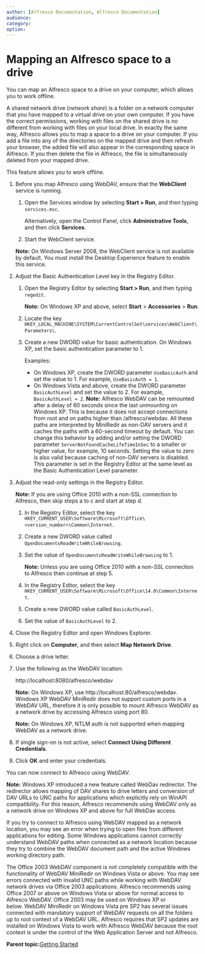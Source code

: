 ```yaml
---
author: [Alfresco Documentation, Alfresco Documentation]
audience: 
category: 
option: 
---
```


# Mapping an Alfresco space to a drive

You can map an Alfresco space to a drive on your computer, which allows you to work offline.

A shared network drive \(*network share*\) is a folder on a network computer that you have mapped to a virtual drive on your own computer. If you have the correct permissions, working with files on the shared drive is no different from working with files on your local drive. In exactly the same way, Alfresco allows you to map a space to a drive on your computer. If you add a file into any of the directories on the mapped drive and then refresh your browser, the added file will also appear in the corresponding space in Alfresco. If you then delete the file in Alfresco, the file is simultaneously deleted from your mapped drive.

This feature allows you to work offline.

1.  Before you map Alfresco using WebDAV, ensure that the **WebClient** service is running.

    1.  Open the Services window by selecting **Start \> Run**, and then typing `services.msc`.

        Alternatively, open the Control Panel, click **Administrative Tools**, and then click **Services**.

    2.  Start the WebClient service.

    **Note:** On Windows Server 2008, the WebClient service is not available by default. You must install the Desktop Experience feature to enable this service.

2.  Adjust the Basic Authentication Level key in the Registry Editor.

    1.  Open the Registry Editor by selecting **Start \> Run**, and then typing `regedit`.

        **Note:** On Windows XP and above, select **Start** \> **Accessories** \> **Run**.

    2.  Locate the key `HKEY_LOCAL_MACHINE\SYSTEM\CurrentControlSet\services\WebClient\Parameters\`.

    3.  Create a new DWORD value for basic authentication. On Windows XP, set the basic authentication parameter to 1.

        Examples:

        -   On Windows XP, create the DWORD parameter `UseBasicAuth` and set the value to 1. For example, `UseBasicAuth = 1`.
        -   On Windows Vista and above, create the DWORD parameter `BasicAuthLevel` and set the value to 2. For example, `BasicAuthLevel = 2`.
        **Note:** Alfresco WebDAV can be remounted after a delay of 60 seconds since the last unmounting on Windows XP. This is because it does not accept connections from root and on paths higher than /alfresco/webdav. All these paths are interpreted by MiniRedir as non-DAV servers and it caches the paths with a 60-second timeout by default. You can change this behavior by adding and/or setting the DWORD parameter `ServerNotFoundCacheLifeTimeInSec` to a smaller or higher value, for example, 10 seconds. Setting the value to zero is also valid because caching of non-DAV servers is disabled. This parameter is set in the Registry Editor at the same level as the Basic Authentication Level parameter.

3.  Adjust the read-only settings in the Registry Editor.

    **Note:** If you are using Office 2010 with a non-SSL connection to Alfresco, then skip steps a to c and start at step d.

    1.  In the Registry Editor, select the key `HKEY_CURRENT_USER\Software\Microsoft\Office\<version_number>\Common\Internet`.

    2.  Create a new DWORD value called `OpenDocumentsReadWriteWhileBrowsing`.

    3.  Set the value of `OpenDocumentsReadWriteWhileBrowsing` to 1.

        **Note:** Unless you are using Office 2010 with a non-SSL connection to Alfresco then continue at step 5.

    4.  In the Registry Editor, select the key `HKEY_CURRENT_USER\Software\Microsoft\Office\14.0\Common\Internet`.

    5.  Create a new DWORD value called `BasicAuthLevel`.

    6.  Set the value of `BasicAuthLevel` to 2.

4.  Close the Registry Editor and open Windows Explorer.

5.  Right click on **Computer**, and then select **Map Network Drive**.

6.  Choose a drive letter.

7.  Use the following as the WebDAV location:

    http://localhost:8080/alfresco/webdav

    **Note:** On Windows XP, use http://localhost:80/alfresco/webdav. Windows XP WebDAV MiniRedir does not support custom ports in a WebDAV URL, therefore it is only possible to mount Alfresco WebDAV as a network drive by accessing Alfresco using port 80.

    **Note:** On Windows XP, NTLM auth is not supported when mapping WebDAV as a network drive.

8.  If single sign-on is not active, select **Connect Using Different Credentials**.

9.  Click **OK** and enter your credentials.


You can now connect to Alfresco using WebDAV.

**Note:** Windows XP introduced a new feature called WebDav redirector. The redirector allows mapping of DAV shares to drive letters and conversion of DAV URLs to UNC paths for applications which explicitly rely on WinAPI compatibility. For this reason, Alfresco recommends using WebDAV only as a network drive on Windows XP and above for full WebDav access.

If you try to connect to Alfresco using WebDAV mapped as a network location, you may see an error when trying to open files from different applications for editing. Some Windows applications cannot correctly understand WebDAV paths when connected as a network location because they try to combine the WebDAV document path and the active Windows working directory path.

The Office 2003 WebDAV component is not completely compatible with the functionality of WebDAV MiniRedir on Windows Vista or above. You may see errors connected with invalid UNC paths while working with WebDAV network drives via Office 2003 applications. Alfresco recommends using Office 2007 or above on Windows Vista or above for normal access to Alfresco WebDAV. Office 2003 may be used on Windows XP or below. WebDAV MiniRedir on Windows Vista pre SP2 has several issues connected with mandatory support of WebDAV requests on all the folders up to root context of a WebDAV URL. Alfresco requires that SP2 updates are installed on Windows Vista to work with Alfresco WebDAV because the root context is under the control of the Web Application Server and not Alfresco.

**Parent topic:**[Getting Started](../concepts/cuh-gettingstarted.md)

